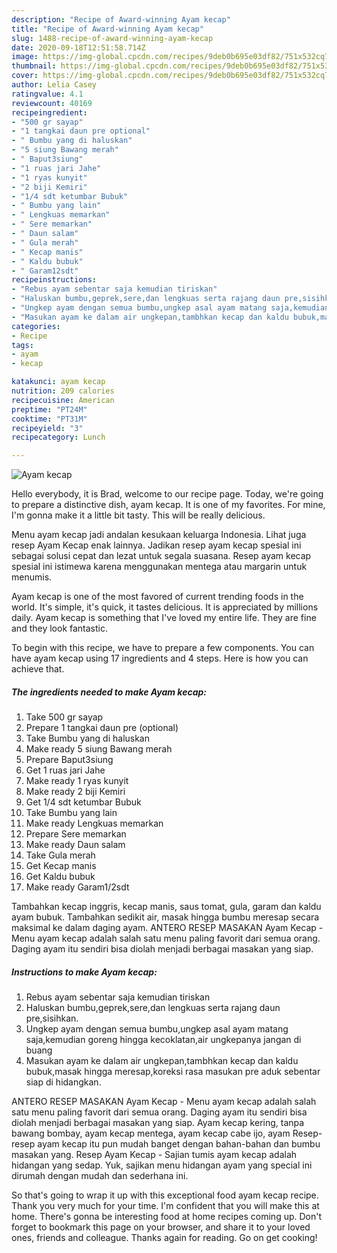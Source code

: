 ```yaml
---
description: "Recipe of Award-winning Ayam kecap"
title: "Recipe of Award-winning Ayam kecap"
slug: 1488-recipe-of-award-winning-ayam-kecap
date: 2020-09-18T12:51:58.714Z
image: https://img-global.cpcdn.com/recipes/9deb0b695e03df82/751x532cq70/ayam-kecap-foto-resep-utama.jpg
thumbnail: https://img-global.cpcdn.com/recipes/9deb0b695e03df82/751x532cq70/ayam-kecap-foto-resep-utama.jpg
cover: https://img-global.cpcdn.com/recipes/9deb0b695e03df82/751x532cq70/ayam-kecap-foto-resep-utama.jpg
author: Lelia Casey
ratingvalue: 4.1
reviewcount: 40169
recipeingredient:
- "500 gr sayap"
- "1 tangkai daun pre optional"
- " Bumbu yang di haluskan"
- "5 siung Bawang merah"
- " Baput3siung"
- "1 ruas jari Jahe"
- "1 ryas kunyit"
- "2 biji Kemiri"
- "1/4 sdt ketumbar Bubuk"
- " Bumbu yang lain"
- " Lengkuas memarkan"
- " Sere memarkan"
- " Daun salam"
- " Gula merah"
- " Kecap manis"
- " Kaldu bubuk"
- " Garam12sdt"
recipeinstructions:
- "Rebus ayam sebentar saja kemudian tiriskan"
- "Haluskan bumbu,geprek,sere,dan lengkuas serta rajang daun pre,sisihkan."
- "Ungkep ayam dengan semua bumbu,ungkep asal ayam matang saja,kemudian goreng hingga kecoklatan,air ungkepanya jangan di buang"
- "Masukan ayam ke dalam air ungkepan,tambhkan kecap dan kaldu bubuk,masak hingga meresap,koreksi rasa masukan pre aduk sebentar siap di hidangkan."
categories:
- Recipe
tags:
- ayam
- kecap

katakunci: ayam kecap 
nutrition: 209 calories
recipecuisine: American
preptime: "PT24M"
cooktime: "PT31M"
recipeyield: "3"
recipecategory: Lunch

---
```



![Ayam kecap](https://img-global.cpcdn.com/recipes/9deb0b695e03df82/751x532cq70/ayam-kecap-foto-resep-utama.jpg)

Hello everybody, it is Brad, welcome to our recipe page. Today, we're going to prepare a distinctive dish, ayam kecap. It is one of my favorites. For mine, I'm gonna make it a little bit tasty. This will be really delicious.

Menu ayam kecap jadi andalan kesukaan keluarga Indonesia. Lihat juga resep Ayam Kecap enak lainnya. Jadikan resep ayam kecap spesial ini sebagai solusi cepat dan lezat untuk segala suasana. Resep ayam kecap spesial ini istimewa karena menggunakan mentega atau margarin untuk menumis.

Ayam kecap is one of the most favored of current trending foods in the world. It's simple, it's quick, it tastes delicious. It is appreciated by millions daily. Ayam kecap is something that I've loved my entire life. They are fine and they look fantastic.


To begin with this recipe, we have to prepare a few components. You can have ayam kecap using 17 ingredients and 4 steps. Here is how you can achieve that.

<!--inarticleads1-->

##### The ingredients needed to make Ayam kecap:

1. Take 500 gr sayap
1. Prepare 1 tangkai daun pre (optional)
1. Take  Bumbu yang di haluskan
1. Make ready 5 siung Bawang merah
1. Prepare  Baput3siung
1. Get 1 ruas jari Jahe
1. Make ready 1 ryas kunyit
1. Make ready 2 biji Kemiri
1. Get 1/4 sdt ketumbar Bubuk
1. Take  Bumbu yang lain
1. Make ready  Lengkuas memarkan
1. Prepare  Sere memarkan
1. Make ready  Daun salam
1. Take  Gula merah
1. Get  Kecap manis
1. Get  Kaldu bubuk
1. Make ready  Garam1/2sdt


Tambahkan kecap inggris, kecap manis, saus tomat, gula, garam dan kaldu ayam bubuk. Tambahkan sedikit air, masak hingga bumbu meresap secara maksimal ke dalam daging ayam. ANTERO RESEP MASAKAN Ayam Kecap - Menu ayam kecap adalah salah satu menu paling favorit dari semua orang. Daging ayam itu sendiri bisa diolah menjadi berbagai masakan yang siap. 

<!--inarticleads2-->

##### Instructions to make Ayam kecap:

1. Rebus ayam sebentar saja kemudian tiriskan
1. Haluskan bumbu,geprek,sere,dan lengkuas serta rajang daun pre,sisihkan.
1. Ungkep ayam dengan semua bumbu,ungkep asal ayam matang saja,kemudian goreng hingga kecoklatan,air ungkepanya jangan di buang
1. Masukan ayam ke dalam air ungkepan,tambhkan kecap dan kaldu bubuk,masak hingga meresap,koreksi rasa masukan pre aduk sebentar siap di hidangkan.


ANTERO RESEP MASAKAN Ayam Kecap - Menu ayam kecap adalah salah satu menu paling favorit dari semua orang. Daging ayam itu sendiri bisa diolah menjadi berbagai masakan yang siap. Ayam kecap kering, tanpa bawang bombay, ayam kecap mentega, ayam kecap cabe ijo, ayam Resep-resep ayam kecap itu pun mudah banget dengan bahan-bahan dan bumbu masakan yang. Resep Ayam Kecap - Sajian tumis ayam kecap adalah hidangan yang sedap. Yuk, sajikan menu hidangan ayam yang special ini dirumah dengan mudah dan sederhana ini. 

So that's going to wrap it up with this exceptional food ayam kecap recipe. Thank you very much for your time. I'm confident that you will make this at home. There's gonna be interesting food at home recipes coming up. Don't forget to bookmark this page on your browser, and share it to your loved ones, friends and colleague. Thanks again for reading. Go on get cooking!

